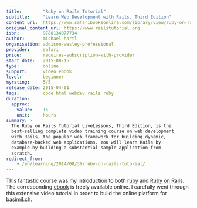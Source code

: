 ```yaml
---
title:        "Ruby on Rails Tutorial"
subtitle:     "Learn Web Development with Rails, Third Edition"
content_url:  https://www.safaribooksonline.com/library/view/ruby-on-rails/9780134077734/
original_content_url: https://www.railstutorial.org
isbn:         9780134077734
author:       michael-hartl
organisation: addison-wesley-professional
provider:     safari
price:        requires-subscription-with-provider
start_date:   2015-08-15
type:         online
support:      video ebook
level:        beginner
myrating:     5/5
release_date: 2015-04-01
tags:         code html webdev rails ruby
duration:
  approx:
    value:    15
    unit:     hours
summary: >
  The Ruby on Rails Tutorial LiveLessons, Third Edition, is the
  best-selling complete video training course on web development
  with Rails, the popular web framework for building dynamic,
  database-backed web applications. You will learn Rails by
  example by building a substantial sample application from
  scratch.
redirect_from:
    - /en/learning/2014/08/30/ruby-on-rails-tutorial/
---
```


This fantastic course was my introduction to both [ruby](https://www.ruby-lang.org/)
and [Ruby on Rails](http://rubyonrails.org). The corresponding
[ebook](https://www.railstutorial.org/book) is freely available online.
I carefully went through this extensive video tutorial in order to build
the online platform for [basimil.ch](https://github.com/basimilch/basimilch-app).
